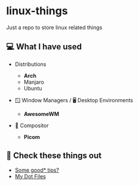 # linux-things
Just a repo to store linux related things

## 💻 What I have used

- Distributions
    - **Arch**
    - Manjaro
    - Ubuntu

- 🪟 Window Managers / 🖥 Desktop Environments
    - **AwesomeWM**

- 🎨 Compositor
    - **Picom**

## 🎇 Check these things out

- [Some good* tips?](GoodToKnow.md)
- [My Dot Files](dotfiles/)
